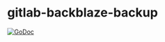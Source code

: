 # gitlab-backblaze-backup

[![GoDoc](https://godoc.org/github.com/krszwsk/backlab?status.svg)](https://godoc.org/github.com/krszwsk/backlab)